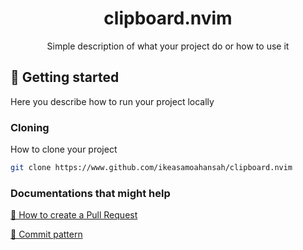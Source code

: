                      
<h1 align="center" style="font-weight: bold;">clipboard.nvim</h1>


<p align="center">Simple description of what your project do or how to use it</p>


 
<h2 id="started">🚀 Getting started</h2>

Here you describe how to run your project locally
 
 
<h3>Cloning</h3>

How to clone your project

```bash
git clone https://www.github.com/ikeasamoahansah/clipboard.nvim
```
 
 
 
<h3>Documentations that might help</h3>

[📝 How to create a Pull Request](https://www.atlassian.com/br/git/tutorials/making-a-pull-request)

[💾 Commit pattern](https://gist.github.com/joshbuchea/6f47e86d2510bce28f8e7f42ae84c716)
